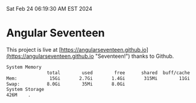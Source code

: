 Sat Feb 24 06:19:30 AM EST 2024

# Angular Seventeen


This project is live at [https://angularseventeen.github.io](https://angularseventeen.github.io "Seventeen!") thanks to Github.

```bash
System Memory
               total        used        free      shared  buff/cache   available
Mem:            15Gi       2.7Gi       1.4Gi       315Mi        11Gi        12Gi
Swap:          8.0Gi        35Mi       8.0Gi
System Storage
426M	.
```
